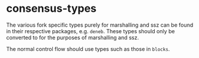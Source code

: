 # consensus-types

The various fork specific types purely for marshalling and ssz can be found in their respective packages, e.g. `deneb`.
These types should only be converted to for the purposes of marshalling and ssz.

The normal control flow should use types such as those in `blocks`.